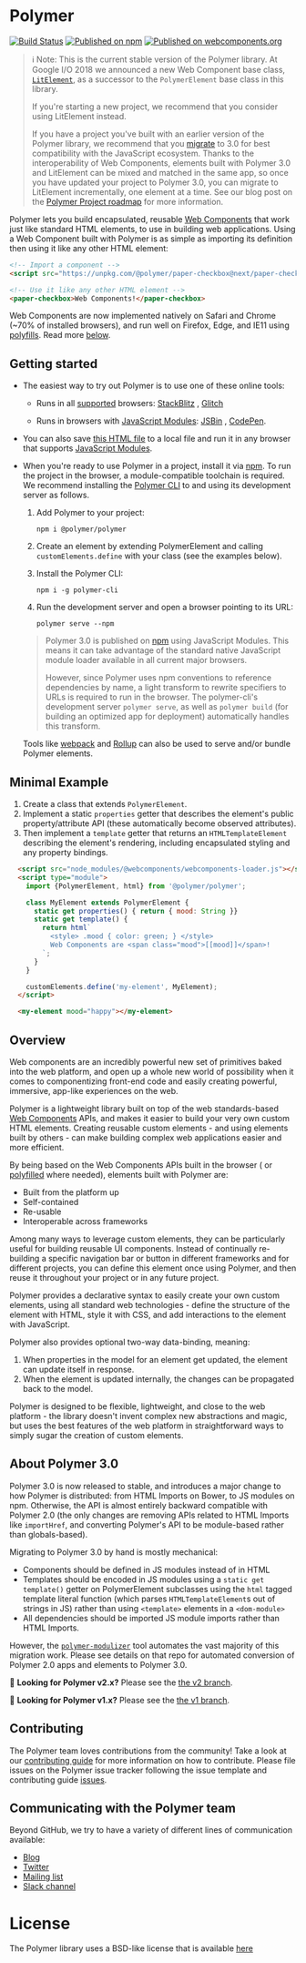 # Polymer

[![Build Status](https://travis-ci.org/Polymer/polymer.svg?branch=master)](https://travis-ci.org/Polymer/polymer)
[![Published on npm](https://img.shields.io/npm/v/@polymer/polymer.svg)](https://www.npmjs.com/package/@polymer/polymer)
[![Published on webcomponents.org](https://img.shields.io/badge/webcomponents.org-published-blue.svg)](https://www.webcomponents.org/element/@polymer/polymer)

> ℹ️ Note: This is the current stable version of the Polymer library. At Google I/O 2018 we announced a new Web
> Component base class, [`LitElement`](https://github.com/Polymer/lit-element), as a successor to the `PolymerElement`
> base class in this library.
>
> If you're starting a new project, we recommend that you consider using LitElement instead.
>
> If you have a project you've built with an earlier version of the Polymer library, we recommend that
> you [migrate](#about-polymer-30) to 3.0 for best compatibility with the JavaScript ecosystem. Thanks to the
> interoperability of Web Components, elements built with Polymer 3.0 and LitElement can be mixed and matched in the same
> app, so once you have updated your project to Polymer 3.0, you can migrate to LitElement incrementally, one element at a
> time. See our blog post on
> the [Polymer Project roadmap](https://www.polymer-project.org/blog/2018-05-02-roadmap-update.html) for more information.

Polymer lets you build encapsulated, reusable [Web Components](https://www.webcomponents.org/introduction) that work
just like standard HTML elements, to use in building web applications. Using a Web Component built with Polymer is as
simple as importing its definition then using it like any other HTML element:

```html
<!-- Import a component -->
<script src="https://unpkg.com/@polymer/paper-checkbox@next/paper-checkbox.js?module" type="module" ></script>

<!-- Use it like any other HTML element -->
<paper-checkbox>Web Components!</paper-checkbox>
```

Web Components are now implemented natively on Safari and Chrome (~70% of installed browsers), and run well on Firefox,
Edge, and IE11 using [polyfills](https://github.com/webcomponents/webcomponentsjs). Read more [below](#overview).

## Getting started

* The easiest way to try out Polymer is to use one of these online tools:

    * Runs in all [supported](#supported-browsers)
      browsers: [StackBlitz](https://stackblitz.com/edit/polymer-element-example?file=index.js)
      , [Glitch](https://glitch.com/edit/#!/polymer-element-example?path=index.html)

    * Runs in browsers
      with [JavaScript Modules](https://caniuse.com/#search=modules): [JSBin](https://jsbin.com/wuxejiz/edit?html,output)
      ,
      [CodePen](https://codepen.io/kevinpschaaf/pen/BxdErp?editors=1000).

* You can also
  save [this HTML file](https://gist.githubusercontent.com/kevinpschaaf/8a5acbea7b25d2bb5e82eeea2b105669/raw/c3a86872f07603e2d0ddae736687e52a5c8c499f/index.html)
  to a local file and run it in any browser that supports [JavaScript Modules]((https://caniuse.com/#search=modules)).

* When you're ready to use Polymer in a project, install it via [npm](https://www.npmjs.com/). To run the project in the
  browser,
  a module-compatible toolchain is required. We recommend installing
  the [Polymer CLI](https://github.com/Polymer/tools/tree/master/packages/cli) to and using its development server as
  follows.

    1. Add Polymer to your project:

       ```npm i @polymer/polymer```

    1. Create an element by extending PolymerElement and calling `customElements.define` with your class (see the
       examples below).

    1. Install the Polymer CLI:

       ```npm i -g polymer-cli```

    1. Run the development server and open a browser pointing to its URL:

       ```polymer serve --npm```

  > Polymer 3.0 is published on [npm](https://www.npmjs.com/package/@polymer/polymer) using JavaScript Modules.
  This means it can take advantage of the standard native JavaScript module loader available in all current major
  browsers.
  >
  > However, since Polymer uses npm conventions to reference dependencies by name, a light transform to rewrite
  specifiers to URLs is required to run in the browser. The polymer-cli's development server `polymer serve`, as well
  as `polymer build` (for building an optimized app for deployment)  automatically handles this transform.

  Tools like [webpack](https://webpack.js.org/) and [Rollup](https://rollupjs.org/) can also be used to serve and/or
  bundle Polymer elements.

## Minimal Example

1. Create a class that extends `PolymerElement`.
1. Implement a static `properties` getter that describes the element's public property/attribute API
   (these automatically become observed attributes).
1. Then implement a `template` getter that returns an `HTMLTemplateElement` describing the element's rendering,
   including encapsulated styling and any property bindings.

```html
  <script src="node_modules/@webcomponents/webcomponents-loader.js"></script>
  <script type="module">
    import {PolymerElement, html} from '@polymer/polymer';

    class MyElement extends PolymerElement {
      static get properties() { return { mood: String }}
      static get template() {
        return html`
          <style> .mood { color: green; } </style>
          Web Components are <span class="mood">[[mood]]</span>!
        `;
      }
    }

    customElements.define('my-element', MyElement);
  </script>

  <my-element mood="happy"></my-element>
```

## Overview

Web components are an incredibly powerful new set of primitives baked into the web platform, and open up a whole new
world of possibility when it comes to componentizing front-end code and easily creating powerful, immersive, app-like
experiences on the web.

Polymer is a lightweight library built on top of the web
standards-based [Web Components](http://webcomponents.org/introduction) APIs, and makes it easier to build your very own
custom HTML elements. Creating reusable custom elements - and using elements built by others - can make building complex
web applications easier and more efficient.

By being based on the Web Components APIs built in the browser (
or [polyfilled](https://github.com/webcomponents/webcomponentsjs) where needed), elements built with Polymer are:

* Built from the platform up
* Self-contained
* Re-usable
* Interoperable across frameworks

Among many ways to leverage custom elements, they can be particularly useful for building reusable UI components.
Instead of continually re-building a specific navigation bar or button in different frameworks and for different
projects, you can define this element once using Polymer, and then reuse it throughout your project or in any future
project.

Polymer provides a declarative syntax to easily create your own custom elements, using all standard web technologies -
define the structure of the element with HTML, style it with CSS, and add interactions to the element with JavaScript.

Polymer also provides optional two-way data-binding, meaning:

1. When properties in the model for an element get updated, the element can update itself in response.
2. When the element is updated internally, the changes can be propagated back to the model.

Polymer is designed to be flexible, lightweight, and close to the web platform - the library doesn't invent complex new
abstractions and magic, but uses the best features of the web platform in straightforward ways to simply sugar the
creation of custom elements.

## About Polymer 3.0

Polymer 3.0 is now released to stable, and introduces a major change to how Polymer is distributed: from HTML Imports on
Bower, to JS modules on npm. Otherwise, the API is almost entirely backward compatible with Polymer 2.0 (the only
changes are removing APIs related to HTML Imports like `importHref`, and converting Polymer's API to be module-based
rather than globals-based).

Migrating to Polymer 3.0 by hand is mostly mechanical:

* Components should be defined in JS modules instead of in HTML
* Templates should be encoded in JS modules using a `static get template()` getter on PolymerElement subclasses using
  the `html` tagged template literal function (which parses `HTMLTemplateElement`s out of strings in JS) rather than
  using `<template>` elements in a `<dom-module>`
* All dependencies should be imported JS module imports rather than HTML Imports.

However, the [`polymer-modulizer`](https://github.com/Polymer/polymer-modulizer) tool automates the vast majority of
this migration work. Please see details on that repo for automated conversion of Polymer 2.0 apps and elements to
Polymer 3.0.

👀 **Looking for Polymer v2.x?** Please see the [the v2 branch](https://github.com/Polymer/polymer/tree/2.x).

👀 **Looking for Polymer v1.x?** Please see the [the v1 branch](https://github.com/Polymer/polymer/tree/1.x).

## Contributing

The Polymer team loves contributions from the community! Take a look at our [contributing guide](CONTRIBUTING.md) for
more information on how to contribute. Please file issues on the Polymer issue tracker following the issue template and
contributing guide [issues](https://github.com/Polymer/polymer/issues/new).

## Communicating with the Polymer team

Beyond GitHub, we try to have a variety of different lines of communication available:

* [Blog](https://blog.polymer-project.org/)
* [Twitter](https://twitter.com/polymer)
* [Mailing list](https://groups.google.com/forum/#!forum/polymer-dev)
* [Slack channel](https://bit.ly/polymerslack)

# License

The Polymer library uses a BSD-like license that is available [here](./LICENSE.txt)
